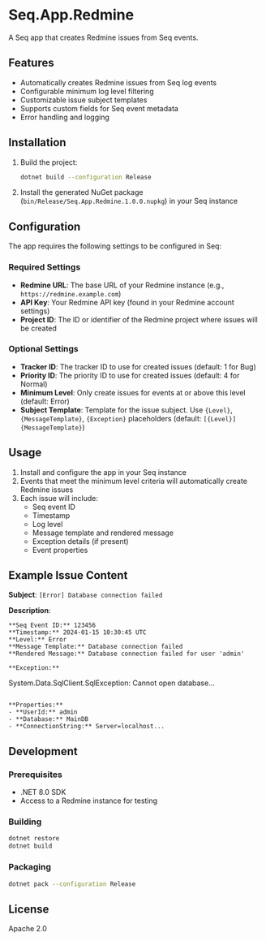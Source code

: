 # Seq.App.Redmine

A Seq app that creates Redmine issues from Seq events.

## Features

- Automatically creates Redmine issues from Seq log events
- Configurable minimum log level filtering
- Customizable issue subject templates
- Supports custom fields for Seq event metadata
- Error handling and logging

## Installation

1. Build the project:
   ```bash
   dotnet build --configuration Release
   ```

2. Install the generated NuGet package (`bin/Release/Seq.App.Redmine.1.0.0.nupkg`) in your Seq instance

## Configuration

The app requires the following settings to be configured in Seq:

### Required Settings

- **Redmine URL**: The base URL of your Redmine instance (e.g., `https://redmine.example.com`)
- **API Key**: Your Redmine API key (found in your Redmine account settings)
- **Project ID**: The ID or identifier of the Redmine project where issues will be created

### Optional Settings

- **Tracker ID**: The tracker ID to use for created issues (default: 1 for Bug)
- **Priority ID**: The priority ID to use for created issues (default: 4 for Normal)
- **Minimum Level**: Only create issues for events at or above this level (default: Error)
- **Subject Template**: Template for the issue subject. Use `{Level}`, `{MessageTemplate}`, `{Exception}` placeholders (default: `[{Level}] {MessageTemplate}`)

## Usage

1. Install and configure the app in your Seq instance
2. Events that meet the minimum level criteria will automatically create Redmine issues
3. Each issue will include:
   - Seq event ID
   - Timestamp
   - Log level
   - Message template and rendered message
   - Exception details (if present)
   - Event properties

## Example Issue Content

**Subject**: `[Error] Database connection failed`

**Description**:
```
**Seq Event ID:** 123456
**Timestamp:** 2024-01-15 10:30:45 UTC
**Level:** Error
**Message Template:** Database connection failed
**Rendered Message:** Database connection failed for user 'admin'

**Exception:**
```
System.Data.SqlClient.SqlException: Cannot open database...
```

**Properties:**
- **UserId:** admin
- **Database:** MainDB
- **ConnectionString:** Server=localhost...
```

## Development

### Prerequisites

- .NET 8.0 SDK
- Access to a Redmine instance for testing

### Building

```bash
dotnet restore
dotnet build
```

### Packaging

```bash
dotnet pack --configuration Release
```

## License

Apache 2.0
